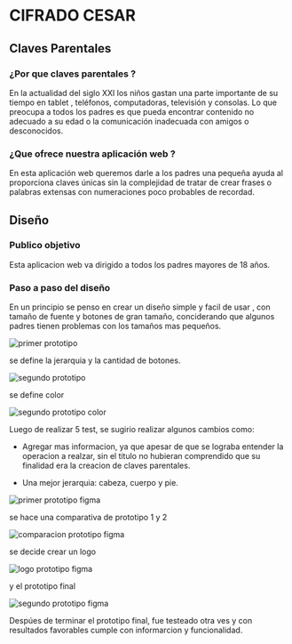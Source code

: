 #  CIFRADO CESAR
## Claves Parentales

### ¿Por que claves parentales ?

En la actualidad del siglo XXI los niños gastan una parte importante de su tiempo en tablet , teléfonos, computadoras, televisión y consolas. Lo que preocupa a todos los padres es que pueda encontrar contenido no adecuado a su edad o la comunicación inadecuada con amigos o desconocidos.

 
### ¿Que ofrece nuestra aplicación web ?

En esta aplicación web  queremos darle a los padres una pequeña ayuda al proporciona claves únicas sin la complejidad de tratar de crear frases o palabras extensas con numeraciones poco probables de recordad.



## Diseño

### Publico objetivo 

Esta aplicacion web va dirigido a todos los padres mayores de 18 años.

### Paso a paso del diseño 

En un principio se penso en crear un diseño simple y facil de usar , con tamaño de fuente y botones de gran tamaño, conciderando que algunos padres tienen problemas con los tamaños mas pequeños.

![primer prototipo ](https://i.ibb.co/5RTVC9Q/4.jpg)

se define la jerarquia  y la cantidad de botones.

![segundo prototipo ](https://i.ibb.co/Mc44CBr/f-1.png)


se define color 

![segundo prototipo color ](https://i.ibb.co/RcpCSGF/f-2.png)

Luego de realizar 5 test, se sugirio realizar algunos cambios como:

* Agregar mas informacion, ya que apesar de que se lograba entender la operacion a realzar, sin el titulo no hubieran comprendido que su finalidad era la creacion de claves parentales.

* Una mejor jerarquia: cabeza, cuerpo y pie.

![primer prototipo figma](https://i.ibb.co/GJwRws5/6.jpg)

se hace una comparativa de prototipo 1 y 2

![comparacion prototipo figma](https://i.ibb.co/41Lv8GF/1.jpg)

se decide crear un logo 

![logo prototipo figma](https://i.ibb.co/cy0Wx3t/logo.png)

y el prototipo final 

![segundo prototipo figma](https://i.ibb.co/tm3k3RT/f-3.png)

Despúes de terminar el prototipo final, fue testeado otra ves y con resultados favorables cumple con informarcion y funcionalidad.







